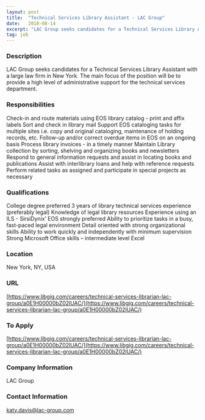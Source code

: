 ```yaml
---
layout: post
title:  "Technical Services Library Assistant - LAC Group"
date:   2018-08-14
excerpt: "LAC Group seeks candidates for a Technical Services Library Assistant with a large law firm in New York. The main focus of the position will be to provide a high level of administrative support for the technical services department."
tag: job
---
```


### Description   

LAC Group seeks candidates for a Technical Services Library Assistant with a large law firm in New York. The main focus of the position will be to provide a high level of administrative support for the technical services department.


### Responsibilities   

Check-in and route materials using EOS library catalog - print and affix labels
Sort and check in library mail 
Support EOS cataloging tasks for multiple sites i.e. copy and original cataloging, maintenance of holding records, etc. 
Follow-up and/or correct overdue items in EOS on an ongoing basis
Process library invoices - in a timely manner
Maintain Library collection by sorting, shelving and organizing books and newsletters
Respond to general information requests and assist in locating books and publications
Assist with interlibrary loans and help with reference requests
Perform related tasks as assigned and participate in special projects as necessary


### Qualifications   

College degree preferred
3 years of library technical services experience (preferably legal)
Knowledge of legal library resources
Experience using an ILS - SirsiDynix’ EOS strongly preferred
Ability to prioritize tasks in a busy, fast-paced legal environment
Detail oriented with strong organizational skills 
Ability to work quickly and independently with minimum supervision
Strong Microsoft Office skills – intermediate level Excel




### Location   

New York, NY, USA


### URL   

[https://www.libgig.com/careers/technical-services-librarian-lac-group/a0E1H00000bZ02lUAC/](https://www.libgig.com/careers/technical-services-librarian-lac-group/a0E1H00000bZ02lUAC/)

### To Apply   

[https://www.libgig.com/careers/technical-services-librarian-lac-group/a0E1H00000bZ02lUAC/](https://www.libgig.com/careers/technical-services-librarian-lac-group/a0E1H00000bZ02lUAC/)


### Company Information   

LAC Group


### Contact Information   

katy.davis@lac-group.com

